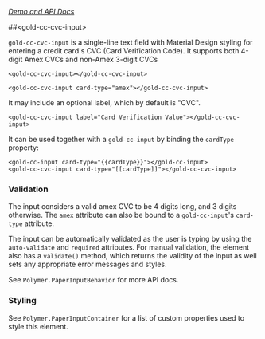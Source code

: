 
<!---

This README is automatically generated from the comments in these files:
gold-cc-cvc-input.html

Edit those files, and our readme bot will duplicate them over here!
Edit this file, and the bot will squash your changes :)

-->

_[Demo and API Docs](https://elements.polymer-project.org/elements/gold-cc-cvc-input)_


##&lt;gold-cc-cvc-input&gt;


`gold-cc-cvc-input` is a single-line text field with Material Design styling
for entering a credit card's CVC (Card Verification Code). It supports both
4-digit Amex CVCs and non-Amex 3-digit CVCs

    <gold-cc-cvc-input></gold-cc-cvc-input>

    <gold-cc-cvc-input card-type="amex"></gold-cc-cvc-input>

It may include an optional label, which by default is "CVC".

    <gold-cc-cvc-input label="Card Verification Value"></gold-cc-cvc-input>

It can be used together with a `gold-cc-input` by binding the `cardType` property:

    <gold-cc-input card-type="{{cardType}}"></gold-cc-input>
    <gold-cc-cvc-input card-type="[[cardType]]"></gold-cc-cvc-input>

### Validation

The input considers a valid amex CVC to be 4 digits long, and 3 digits otherwise.
The `amex` attribute can also be bound to a `gold-cc-input`'s `card-type` attribute.

The input can be automatically validated as the user is typing by using
the `auto-validate` and `required` attributes. For manual validation, the
element also has a `validate()` method, which returns the validity of the
input as well sets any appropriate error messages and styles.

See `Polymer.PaperInputBehavior` for more API docs.

### Styling

See `Polymer.PaperInputContainer` for a list of custom properties used to
style this element.


